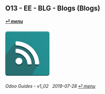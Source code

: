 ## O13 - EE - BLG - Blogs (Blogs)
#### [_&#x23CE; menu_](/en-uk/o13/ee/en-uk-o13-ee-guides-menu.md)  
### ![blg](/doc/img/website_blog.png)
	
###### Odoo Guides - v1_02 &nbsp; 2019-07-28  [_&#x23CE; menu_](/en-uk/o13/ee/en-uk-o13-ee-guides-menu.md)  


